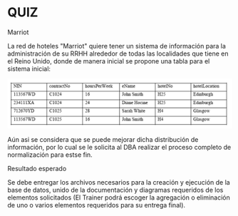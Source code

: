 # QUIZ

Marriot

La red de hoteles "Marriot" quiere tener un sistema de información para la administración de su RRHH alrededor de todas las localidades que tiene en el Reino Unido, donde de manera inicial se propone una tabla para el sistema inicial:


![INFO](img.png)


Aún asi se considera que se puede mejorar dicha distribución de información, por lo cual se le solicita al DBA realizar el proceso completo de normalización para estse fin.

Resultado esperado

Se debe entregar los archivos necesarios para la creación y ejecución de la base de datos, unido de la documentación y diagramas requeridos de los elementos solicitados (El Trainer podrá escoger la agregación o eliminación de uno o varios elementos requeridos para su entrega final).